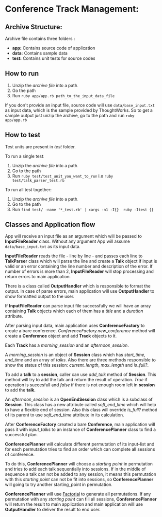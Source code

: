 # Conference Track Management:

## Archive Structure:

Archive file contains three folders :
* **app:** Contains source code of application
* **data:** Contains sample data
* **test:** Contains unit tests for source codes

## How to run

1. Unzip the _archive file_ into a path.
2. Go the path
3. Run `ruby app/app.rb path_to_the_input_data_file`

If you don't provide an input file, source code will use `data/base_input.txt` as input data, which is the sample provided by ThoughtWorks.
So to get a sample output just unzip the archive, go to the path and run `ruby app/app.rb`

## How to test

Test units are present in _test_ folder. 

To run a single test:
1. Unzip the _archive file_ into a path.
2. Go to the path
3. Run `ruby test/test_unit_you_want_to_run`  i.e `ruby test/talk_parser_test.rb`

To run all test together:
1. Unzip the _archive file_ into a path.
2. Go to the path
3. Run `find test/ -name '*_test.rb' | xargs -n1 -I{}  ruby -Itest {}`

## Classes and Application flow

App will receive an input file as an argument which will be passed to __InputFileReader__ class. Without any argument App will assume `data/base_input.txt` as its input data.

__InputFileReader__ reads the file - line by line - and passes each line to __TalkParser__  class which will parse the line and create a __Talk__ object if input is valid or an error containing the line number and description of the error.
If number of errors is more than 2, __InputFileReader__ will stop processing and return errors to main application.

There is a class called __OutputHandler__ which is responsible to format the output. In case of parse errors, main application will use __OutputHandler__ to show formatted output to the user.    

If __InputFileReader__ can parse input file successfully we will have an array containing __Talk__ objects which each of them has a _title_ and a _duration_ attribute.

After parsing input data, main application uses __ConferenceFactory__ to create a bare conference.  _ConferenceFactory.new_conference_ method will create a __Conference__  object and add __Track__ objects to it.

Each __Track__ has a _morning_session_ and an _afternoon_session_. 

A _morning_session_ is an object of __Session__ class which has _start_time_, _end_time_  and an array of _talks_.  Also there are three methods responsible to show the status of this session: _current_length_, _max_length_  and _is_full?_.

To add a __talk__ to a __session__, caller can use _add_talk_ method of __Session__. This method will try to add the talk and return the result of operation. _True_ if operation is succesfull and _false_ if there is not enough room left in __session__ to add the __talk__.

An _afternoon_session_ is an __OpenEndSession__ class which is a subclass of __Session__.  This class has a new attribute called _soft_end_time_ which will help to have a flexible end of session. Also this class will override _is_full?_ method of its parent to use _soft_end_time_ attribute in its calculation.
  
After __ConferenceFactory__  created a bare __Conference__, main application will pass it with _input_talks_ to an instance of __ConferencePlanner__ class to find a successful plan.

__ConferencePlanner__ will calculate different permutation of its input-list and for each permutation tries to find an order which can complete all sessions of conference.
 
To do this, __ConferencePlanner__ will choose a _starting point_ in permutation and tries to add each talk sequentially into sessions. If in the middle of sequence a talk can not be added to any session, it means this permutation with this _starting point_ can not be fit into sessions, so __ConferencePlanner__ will going to try another starting_point in permutation.

__ConferencePlanner__ will use [Factorial](https://en.wikipedia.org/wiki/Factorial_number_system#Permutations) to generate all permutations. If any permutation with any _starting point_ can fill all sessions, __ConferencePlanner__ will return the result to main application and main application will use __OutputHandler__ to deliver the result to end user. 




